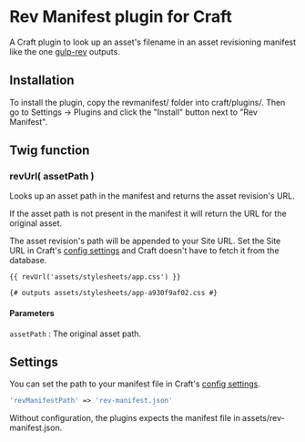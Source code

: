 # Rev Manifest plugin for Craft

A Craft plugin to look up an asset's filename in an asset revisioning manifest like the one [gulp-rev][1] outputs.

## Installation

To install the plugin, copy the revmanifest/ folder into craft/plugins/. Then go to Settings → Plugins and click the "Install" button next to "Rev Manifest".

## Twig function

### revUrl( assetPath )

Looks up an asset path in the manifest and returns the asset revision's URL.

If the asset path is not present in the manifest it will return the URL for the original asset.

The asset revision's path will be appended to your Site URL. Set the Site URL in Craft's [config settings][2] and Craft doesn't have to fetch it from the database.

```twig
{{ revUrl('assets/stylesheets/app.css') }}

{# outputs assets/stylesheets/app-a930f9af02.css #}
```

#### Parameters

`assetPath`
:   The original asset path.

## Settings

You can set the path to your manifest file in Craft's [config settings][2].

```php
'revManifestPath' => 'rev-manifest.json'
```

Without configuration, the plugins expects the manifest file in assets/rev-manifest.json.


  [1]: https://github.com/sindresorhus/gulp-rev
  [2]: https://craftcms.com/docs/config-settings

